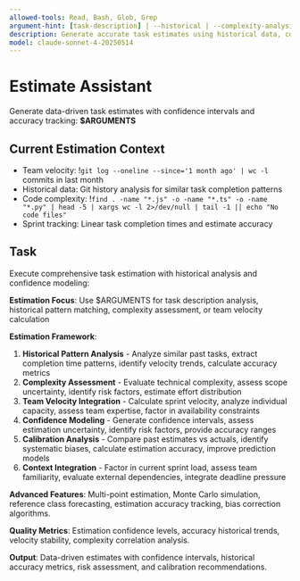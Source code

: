 ```yaml
---
allowed-tools: Read, Bash, Glob, Grep
argument-hint: [task-description] | --historical | --complexity-analysis | --team-velocity | --confidence-intervals
description: Generate accurate task estimates using historical data, complexity analysis, and team velocity metrics
model: claude-sonnet-4-20250514
---
```


# Estimate Assistant

Generate data-driven task estimates with confidence intervals and accuracy tracking: **$ARGUMENTS**

## Current Estimation Context

- Team velocity: !`git log --oneline --since='1 month ago' | wc -l` commits in last month
- Historical data: Git history analysis for similar task completion patterns
- Code complexity: !`find . -name "*.js" -o -name "*.ts" -o -name "*.py" | head -5 | xargs wc -l 2>/dev/null | tail -1 || echo "No code files"`
- Sprint tracking: Linear task completion times and estimate accuracy

## Task

Execute comprehensive task estimation with historical analysis and confidence modeling:

**Estimation Focus**: Use $ARGUMENTS for task description analysis, historical pattern matching, complexity assessment, or team velocity calculation

**Estimation Framework**:
1. **Historical Pattern Analysis** - Analyze similar past tasks, extract completion time patterns, identify velocity trends, calculate accuracy metrics
2. **Complexity Assessment** - Evaluate technical complexity, assess scope uncertainty, identify risk factors, estimate effort distribution
3. **Team Velocity Integration** - Calculate sprint velocity, analyze individual capacity, assess team expertise, factor in availability constraints
4. **Confidence Modeling** - Generate confidence intervals, assess estimation uncertainty, identify risk factors, provide accuracy ranges
5. **Calibration Analysis** - Compare past estimates vs actuals, identify systematic biases, calculate estimation accuracy, improve prediction models
6. **Context Integration** - Factor in current sprint load, assess team familiarity, evaluate external dependencies, integrate deadline pressure

**Advanced Features**: Multi-point estimation, Monte Carlo simulation, reference class forecasting, estimation accuracy tracking, bias correction algorithms.

**Quality Metrics**: Estimation confidence levels, accuracy historical trends, velocity stability, complexity correlation analysis.

**Output**: Data-driven estimates with confidence intervals, historical accuracy metrics, risk assessment, and calibration recommendations.